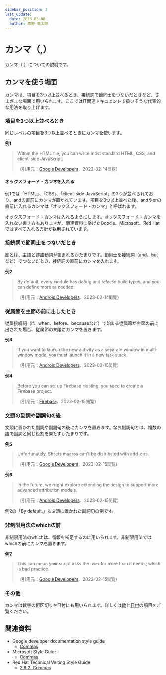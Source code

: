 ```yaml
---
sidebar_position: 3
last_update:
  date: 2023-03-08
  author: 西野 竜太郎
---
```


# カンマ（,）

カンマ（,）についての説明です。

## カンマを使う場面

カンマは、項目を3つ以上並べるとき、接続詞で節同士をつないだときなど、さまざまな場面で用いられます。ここではIT関連ドキュメントで扱いそうな代表的な用法を取り上げます。

### 項目を3つ以上並べるとき

同じレベルの項目を3つ以上並べるときにカンマを使います。

**例1**

> Within the HTML file, you can write most standard HTML, CSS, and client-side JavaScript. 
>
> （引用元：[Google Developers](https://developers.google.com/apps-script/guides/html)、2023-02-14閲覧）

#### オックスフォード・カンマを入れる

例1では「HTML」、「CSS」、「client-side JavaScript」の3つが並べられており、andの直前にカンマが置かれています。項目を3つ以上並べた後、andやorの直前に入れるカンマは「オックスフォード・カンマ」と呼ばれます。

オックスフォード・カンマは入れるようにします。オックスフォード・カンマを入れない書き方もありますが、関連資料に挙げたGoogle、Microsoft、Red Hatではすべて入れる方針が採用されています。

### 接続詞で節同士をつないだとき

節とは、主語と述語動詞が含まれるかたまりです。節同士を接続詞（and、butなど）でつないだとき、接続詞の直前にカンマを入れます。

**例2**

> By default, every module has _debug_ and _release_ build types, and you can define more as needed.
> 
> （引用元：[Android Developers](https://developer.android.com/studio/projects?hl=en)、2023-02-14閲覧）

### 従属節を主節の前に出したとき

従属接続詞（if、when、before、becauseなど）で始まる従属節が主節の前に出された場合、従属節の末尾にカンマを置きます。

**例3**

> If you want to launch the new activity as a separate window in multi-window mode, you must launch it in a new task stack.
> 
> （引用元：[Android Developers](https://developer.android.com/guide/topics/large-screens/multi-window-support?hl=en)、2023-02-15閲覧）

**例4**

> Before you can set up Firebase Hosting, you need to create a Firebase project.
> 
> （引用元：[Firebase](https://firebase.google.com/docs/hosting/quickstart)、2023-02-15閲覧）

### 文頭の副詞や副詞句の後

文頭に置かれた副詞や副詞句の後にカンマを置きます。なお副詞句とは、複数の語で副詞と同じ役割を果たすかたまりです。

**例5**

> Unfortunately, Sheets macros can't be distributed with add-ons. 
>
> （引用元：[Google Developers](https://developers.google.com/apps-script/add-ons/editors/sheets)、2023-02-15閲覧）

**例6**

> In the future, we might explore extending the design to support more advanced attribution models.
>
> （引用元：[Android Developers](https://developer.android.com/design-for-safety/privacy-sandbox/attribution?hl=en)、2023-02-15閲覧）

例2の「By default,」も文頭に置かれた副詞句の例です。

### 非制限用法のwhichの前

非制限用法のwhichは、情報を補足するのに用いられます。非制限用法ではwhichの前にカンマを置きます。

**例7**

> This can mean your script asks the user for more than it needs, which is bad practice. 
>
> （引用元：[Google Developers](https://developers.google.com/apps-script/concepts/scopes)、2023-02-15閲覧）

### その他

カンマは数字の桁区切りや日付にも用いられます。詳しくは[数](../standard-information/numbers.md#桁区切りと小数点)と[日付](../standard-information/dates-times.md)の項目をご覧ください。

## 関連資料

- Google developer documentation style guide
    - [Commas](https://developers.google.com/style/commas)
- Microsoft Style Guide
    - [Commas](https://learn.microsoft.com/en-us/style-guide/punctuation/commas)
- Red Hat Technical Writing Style Guide
    - [⁠2.8.2. Commas](https://stylepedia.net/style/6.0/#commas)